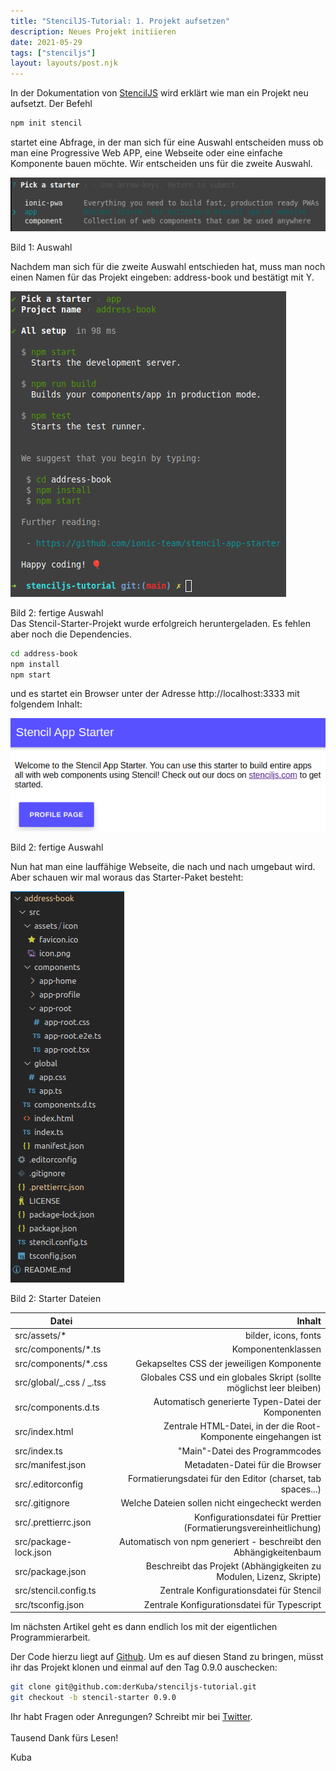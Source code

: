 ```yaml
---
title: "StencilJS-Tutorial: 1. Projekt aufsetzen"
description: Neues Projekt initiieren
date: 2021-05-29
tags: ["stenciljs"]
layout: layouts/post.njk
---
```


In der Dokumentation von [StencilJS](https://stenciljs.com/docs/getting-started) wird erklärt wie man ein Projekt neu aufsetzt. <!-- endOfPreview -->Der Befehl

```bash
npm init stencil
```

startet eine Abfrage, in der man sich für eine Auswahl entscheiden muss ob man eine Progressive Web APP, eine Webseite oder eine einfache Komponente bauen möchte. Wir entscheiden uns für die zweite Auswahl.

![Stencil Start](/content/img/stenciljs-tutorial/stencil-starter.png "Stencil Start")<div class="has-text-right image-subline">Bild 1: Auswahl</div>

Nachdem man sich für die zweite Auswahl entschieden hat, muss man noch einen Namen für das Projekt eingeben: address-book und bestätigt mit Y.

![Stencil Start Ende](/content/img/stenciljs-tutorial/stencil-starter-finish.png "Stencil Start Ende")<div class="has-text-right image-subline">Bild 2: fertige Auswahl</div>
Das Stencil-Starter-Projekt wurde erfolgreich heruntergeladen. Es fehlen aber noch die Dependencies.

```bash
cd address-book
npm install
npm start
```

und es startet ein Browser unter der Adresse http://localhost:3333 mit folgendem Inhalt:

![Stencil Start Ende](/content/img/stenciljs-tutorial/stencil-starter-app.png "Stencil Start Ende")<div class="has-text-right image-subline">Bild 2: fertige Auswahl</div>

Nun hat man eine lauffähige Webseite, die nach und nach umgebaut wird. Aber schauen wir mal woraus das Starter-Paket besteht:

![Stencil Starter Dateien](/content/img/stenciljs-tutorial/stencil-starter-files.png "Stencil Starter Dateien")<div class="has-text-right image-subline">Bild 2: Starter Dateien</div>

| Datei                    |                                                               Inhalt |
| ------------------------ | -------------------------------------------------------------------: |
| src/assets/\*            |                                                 bilder, icons, fonts |
| src/components/\*.ts     |                                                   Komponentenklassen |
| src/components/\*.css    |                            Gekapseltes CSS der jeweiligen Komponente |
| src/global/_.css / _.tss | Globales CSS und ein globales Skript (sollte möglichst leer bleiben) |
| src/components.d.ts      |                   Automatisch generierte Typen-Datei der Komponenten |
| src/index.html           |      Zentrale HTML-Datei, in der die Root-Komponente eingehangen ist |
| src/index.ts             |                                       "Main"-Datei des Programmcodes |
| src/manifest.json        |                                      Metadaten-Datei für die Browser |
| src/.editorconfig        |           Formatierungsdatei für den Editor (charset, tab spaces...) |
| src/.gitignore           |                       Welche Dateien sollen nicht eingecheckt werden |
| src/.prettierrc.json     |    Konfigurationsdatei für Prettier (Formatierungsvereinheitlichung) |
| src/package-lock.json    |    Automatisch von npm generiert - beschreibt den Abhängigkeitenbaum |
| src/package.json         |  Beschreibt das Projekt (Abhängigkeiten zu Modulen, Lizenz, Skripte) |
| src/stencil.config.ts    |                             Zentrale Konfigurationsdatei für Stencil |
| src/tsconfig.json        |                          Zentrale Konfigurationsdatei für Typescript |

Im nächsten Artikel geht es dann endlich los mit der eigentlichen Programmierarbeit.

Der Code hierzu liegt auf [Github](https://github.com/derKuba/stenciljs-tutorial). Um es auf diesen Stand zu bringen, müsst ihr das Projekt klonen und einmal auf den Tag 0.9.0 auschecken:

```bash
git clone git@github.com:derKuba/stenciljs-tutorial.git
git checkout -b stencil-starter 0.9.0
```

Ihr habt Fragen oder Anregungen? Schreibt mir bei [Twitter](https://twitter.com/der_kuba).
\
\
Tausend Dank fürs Lesen!

Kuba

